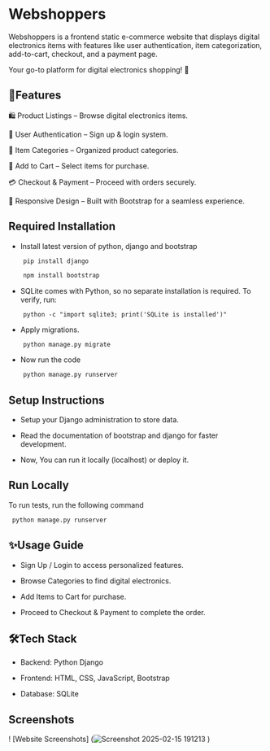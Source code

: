 
# Webshoppers                           
Webshoppers is a frontend static e-commerce website that displays digital electronics items with features like user authentication, item categorization, add-to-cart, checkout, and a payment page.

Your go-to platform for digital electronics shopping! 🛒



## 🚀Features

🛍️ Product Listings – Browse digital electronics items.

🔑 User Authentication – Sign up & login system.

📂 Item Categories – Organized product categories.

🛒 Add to Cart – Select items for purchase.

💳 Checkout & Payment – Proceed with orders securely.

🎨 Responsive Design – Built with Bootstrap for a seamless experience.


## Required Installation
- Install latest version of python, django and bootstrap
```bash
    pip install django

    npm install bootstrap
 ```
- SQLite comes with Python, so no separate installation is required.
    To verify, run:
```
    python -c "import sqlite3; print('SQLite is installed')"
```

- Apply migrations.
```
    python manage.py migrate
```

- Now run the code
``` bash
    python manage.py runserver
 ```


## Setup Instructions

- Setup your Django administration to store data.

- Read the documentation of bootstrap and django for faster development.

- Now, You can run it locally (localhost) or deploy it.


## Run Locally

To run tests, run the following command

```bash
 python manage.py runserver
```


## ✨Usage Guide

- Sign Up / Login to access personalized features.

- Browse Categories to find digital electronics.

- Add Items to Cart for purchase.

- Proceed to Checkout & Payment to complete the order.



## 🛠️Tech Stack

- Backend: Python Django

- Frontend: HTML, CSS, JavaScript, Bootstrap

- Database: SQLite


## Screenshots
! [Website Screenshots] (![Screenshot 2025-02-15 191213](https://github.com/user-attachments/assets/0cc1cb9f-2a67-40ac-8cb1-cb9560837d9c)
)
